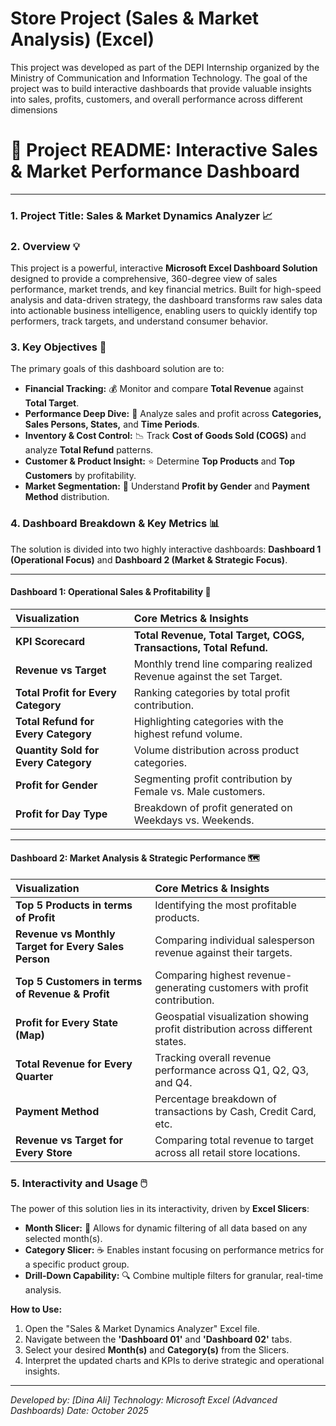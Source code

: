 # Store Project (Sales & Market Analysis) (Excel)

This project was developed as part of the DEPI Internship organized by the Ministry of Communication and Information Technology.
The goal of the project was to build interactive dashboards that provide valuable insights into sales, profits, customers, and overall 
performance across different dimensions


# 🚀 Project README: Interactive Sales & Market Performance Dashboard

---

### 1. Project Title: **Sales & Market Dynamics Analyzer** 📈

### 2. Overview 💡

This project is a powerful, interactive **Microsoft Excel Dashboard Solution** designed to provide a comprehensive, 360-degree view of sales performance, market trends, and key financial metrics. Built for high-speed analysis and data-driven strategy, the dashboard transforms raw sales data into actionable business intelligence, enabling users to quickly identify top performers, track targets, and understand consumer behavior.

### 3. Key Objectives 🎯

The primary goals of this dashboard solution are to:

* **Financial Tracking:** 💰 Monitor and compare **Total Revenue** against **Total Target**.
* **Performance Deep Dive:** 👥 Analyze sales and profit across **Categories, Sales Persons, States,** and **Time Periods**.
* **Inventory & Cost Control:** 📉 Track **Cost of Goods Sold (COGS)** and analyze **Total Refund** patterns.
* **Customer & Product Insight:** ⭐ Determine **Top Products** and **Top Customers** by profitability.
* **Market Segmentation:** 🚻 Understand **Profit by Gender** and **Payment Method** distribution.

### 4. Dashboard Breakdown & Key Metrics 📊

The solution is divided into two highly interactive dashboards: **Dashboard 1 (Operational Focus)** and **Dashboard 2 (Market & Strategic Focus)**.

---

#### Dashboard 1: Operational Sales & Profitability 💸

| Visualization | Core Metrics & Insights |
| :--- | :--- |
| **KPI Scorecard** | **Total Revenue, Total Target, COGS, Transactions, Total Refund.** |
| **Revenue vs Target** | Monthly trend line comparing realized Revenue against the set Target. |
| **Total Profit for Every Category** | Ranking categories by total profit contribution. |
| **Total Refund for Every Category** | Highlighting categories with the highest refund volume. |
| **Quantity Sold for Every Category** | Volume distribution across product categories. |
| **Profit for Gender** | Segmenting profit contribution by Female vs. Male customers. |
| **Profit for Day Type** | Breakdown of profit generated on Weekdays vs. Weekends. |

---

#### Dashboard 2: Market Analysis & Strategic Performance 🗺️

| Visualization | Core Metrics & Insights |
| :--- | :--- |
| **Top 5 Products in terms of Profit** | Identifying the most profitable products. |
| **Revenue vs Monthly Target for Every Sales Person** | Comparing individual salesperson revenue against their targets. |
| **Top 5 Customers in terms of Revenue & Profit** | Comparing highest revenue-generating customers with profit contribution. |
| **Profit for Every State (Map)** | Geospatial visualization showing profit distribution across different states. |
| **Total Revenue for Every Quarter** | Tracking overall revenue performance across Q1, Q2, Q3, and Q4. |
| **Payment Method** | Percentage breakdown of transactions by Cash, Credit Card, etc. |
| **Revenue vs Target for Every Store** | Comparing total revenue to target across all retail store locations. |

### 5. Interactivity and Usage 🖱️

The power of this solution lies in its interactivity, driven by **Excel Slicers**:

* **Month Slicer:** 📅 Allows for dynamic filtering of all data based on any selected month(s).
* **Category Slicer:** ☕ Enables instant focusing on performance metrics for a specific product group.
* **Drill-Down Capability:** 🔍 Combine multiple filters for granular, real-time analysis.

**How to Use:**
1.  Open the "Sales & Market Dynamics Analyzer" Excel file.
2.  Navigate between the **'Dashboard 01'** and **'Dashboard 02'** tabs.
3.  Select your desired **Month(s)** and **Category(s)** from the Slicers.
4.  Interpret the updated charts and KPIs to derive strategic and operational insights.

---
*Developed by: [Dina Ali]*
*Technology: Microsoft Excel (Advanced Dashboards)*
*Date: October 2025*

